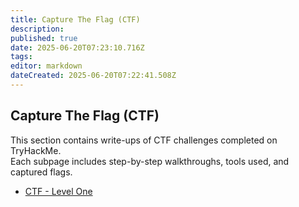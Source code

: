 ```yaml
---
title: Capture The Flag (CTF)
description: 
published: true
date: 2025-06-20T07:23:10.716Z
tags: 
editor: markdown
dateCreated: 2025-06-20T07:22:41.508Z
---
```


## Capture The Flag (CTF)

This section contains write-ups of CTF challenges completed on TryHackMe.  
Each subpage includes step-by-step walkthroughs, tools used, and captured flags.

- [CTF - Level One](/TryHackMe/CTF/CTF_Level_One)

